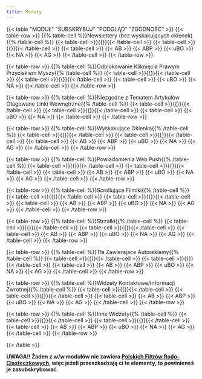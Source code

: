 ```yaml
---
title: Moduły
---
```

{{< table "MODUŁ" "SUBSKRYBUJ" "PODGLĄD" "ZGODNOŚĆ" >}}
  {{< table-row >}}
    {{% table-cell %}}Newslettery (bez wyskakujących okienek){{% /table-cell %}}
    {{< table-cell >}}{{<abp-subscribe location="https://raw.githubusercontent.com/PolishFiltersTeam/PolishAnnoyanceFilters/master/PAF_newsletters.txt" title="PFEI - Newslettery (bez wyskakujących okienek)">}}{{< /table-cell >}}
    {{< table-cell >}}{{<preview location="https://raw.githubusercontent.com/PolishFiltersTeam/PolishAnnoyanceFilters/master/PAF_newsletters.txt">}}{{< /table-cell >}}
    {{< table-cell >}}
      {{< AB >}}
      {{< ABP >}}
      {{< uBO >}}
      {{< NA >}}
      {{< AG >}}
    {{< /table-cell >}}
  {{< /table-row >}}

  {{< table-row >}}
    {{% table-cell %}}Odblokowanie Kliknięcia Prawym Przyciskiem Myszy{{% /table-cell %}}
    {{< table-cell >}}{{<ubo-subscribe location="https://raw.githubusercontent.com/PolishFiltersTeam/PolishAnnoyanceFilters/master/PAF_unlocking_right_click.txt" title="PFEI - Odblokowanie Kliknięcia Prawym Przyciskiem Myszy">}}{{< /table-cell >}}
    {{< table-cell >}}{{<preview location="https://raw.githubusercontent.com/PolishFiltersTeam/PolishAnnoyanceFilters/master/PAF_unlocking_right_click.txt">}}{{< /table-cell >}}
    {{< table-cell >}}
      {{< uBO >}}
      {{< NA >}}
    {{< /table-cell >}}
  {{< /table-row >}}

  {{< table-row >}}
    {{% table-cell %}}Niezgodne z Tematem Artykułów Otagowane Linki Wewnętrzne{{% /table-cell %}}
    {{< table-cell >}}{{<ubo-subscribe location="https://raw.githubusercontent.com/PolishFiltersTeam/PolishAnnoyanceFilters/master/PAF_tagged_internal_links.txt" title="PFEI - Niezgodne z Tematem Artykułów Otagowane Linki Wewnętrzne">}}{{< /table-cell >}}
    {{< table-cell >}}{{<preview location="https://raw.githubusercontent.com/PolishFiltersTeam/PolishAnnoyanceFilters/master/PAF_tagged_internal_links.txt">}}{{< /table-cell >}}
    {{< table-cell >}}
      {{< uBO >}}
      {{< NA >}}
    {{< /table-cell >}}
  {{< /table-row >}}

  {{< table-row >}}
    {{% table-cell %}}Wyskakujące Okienka{{% /table-cell %}}
    {{< table-cell >}}{{<ubo-subscribe location="https://raw.githubusercontent.com/PolishFiltersTeam/PolishAnnoyanceFilters/master/PAF_pop-ups.txt" title="PFEI - Wyskakujące Okienka">}}{{< /table-cell >}}
    {{< table-cell >}}{{<preview location="https://raw.githubusercontent.com/PolishFiltersTeam/PolishAnnoyanceFilters/master/PAF_pop-ups.txt">}}{{< /table-cell >}}
    {{< table-cell >}}
      {{< AB >}}
      {{< ABP >}}
      {{< uBO >}}
      {{< NA >}}
      {{< AG >}}
    {{< /table-cell >}}
  {{< /table-row >}}

  {{< table-row >}}
    {{% table-cell %}}Powiadomienia Web Push{{% /table-cell %}}
    {{< table-cell >}}{{<abp-subscribe location="https://raw.githubusercontent.com/PolishFiltersTeam/PolishAnnoyanceFilters/master/PAF_push.txt" title="PFEI - Powiadomienia Web Push">}}{{< /table-cell >}}
    {{< table-cell >}}{{<preview location="https://raw.githubusercontent.com/PolishFiltersTeam/PolishAnnoyanceFilters/master/PAF_push.txt">}}{{< /table-cell >}}
    {{< table-cell >}}
      {{< AB >}}
      {{< ABP >}}
      {{< uBO >}}
      {{< NA >}}
      {{< AG >}}
    {{< /table-cell >}}
  {{< /table-row >}}

  {{< table-row >}}
    {{% table-cell %}}Scrollujące Filmiki{{% /table-cell %}}
    {{< table-cell >}}{{<abp-subscribe location="https://raw.githubusercontent.com/PolishFiltersTeam/PolishAnnoyanceFilters/master/PAF_scrolling_videos.txt" title="PFEI - Scrollujące Filmiki">}}{{< /table-cell >}}
    {{< table-cell >}}{{<preview location="https://raw.githubusercontent.com/PolishFiltersTeam/PolishAnnoyanceFilters/master/PAF_scrolling_videos.txt">}}{{< /table-cell >}}
    {{< table-cell >}}
      {{< AB >}}
      {{< ABP >}}
      {{< uBO >}}
      {{< NA >}}
      {{< AG >}}
    {{< /table-cell >}}
  {{< /table-row >}}

  {{< table-row >}}
    {{% table-cell %}}Strzałki{{% /table-cell %}}
    {{< table-cell >}}{{<abp-subscribe location="https://raw.githubusercontent.com/PolishFiltersTeam/PolishAnnoyanceFilters/master/PAF_arrows.txt" title="PFEI - Strzałki">}}{{< /table-cell >}}
    {{< table-cell >}}{{<preview location="https://raw.githubusercontent.com/PolishFiltersTeam/PolishAnnoyanceFilters/master/PAF_arrows.txt">}}{{< /table-cell >}}
    {{< table-cell >}}
      {{< AB >}}
      {{< ABP >}}
      {{< uBO >}}
      {{< NA >}}
      {{< AG >}}
    {{< /table-cell >}}
  {{< /table-row >}}

  {{< table-row >}}
    {{% table-cell %}}Tła Zawierajace Autoreklamy{{% /table-cell %}}
    {{< table-cell >}}{{<abp-subscribe location="https://raw.githubusercontent.com/PolishFiltersTeam/PolishAnnoyanceFilters/master/PAF_backgrounds_self-advertising.txt" title="PFEI - Tła Zawierajace Autoreklamy">}}{{< /table-cell >}}
    {{< table-cell >}}{{<preview location="https://raw.githubusercontent.com/PolishFiltersTeam/PolishAnnoyanceFilters/master/PAF_backgrounds_self-advertising.txt">}}{{< /table-cell >}}
    {{< table-cell >}}
      {{< AB >}}
      {{< ABP >}}
      {{< uBO >}}
      {{< NA >}}
      {{< AG >}}
    {{< /table-cell >}}
  {{< /table-row >}}

  {{< table-row >}}
    {{% table-cell %}}Widżety Kontaktowe/Informacji Zwrotnej{{% /table-cell %}}
    {{< table-cell >}}{{<abp-subscribe location="https://raw.githubusercontent.com/PolishFiltersTeam/PolishAnnoyanceFilters/master/PAF_contact_feedback_widgets.txt" title="PFEI - Widżety Kontaktowe/Informacji Zwrotnej">}}{{< /table-cell >}}
    {{< table-cell >}}{{<preview location="https://raw.githubusercontent.com/PolishFiltersTeam/PolishAnnoyanceFilters/master/PAF_contact_feedback_widgets.txt">}}{{< /table-cell >}}
    {{< table-cell >}}
      {{< AB >}}
      {{< ABP >}}
      {{< uBO >}}
      {{< NA >}}
      {{< AG >}}
    {{< /table-cell >}}
  {{< /table-row >}}

  {{< table-row >}}
    {{% table-cell %}}Inne Widżety{{% /table-cell %}}
    {{< table-cell >}}{{<abp-subscribe location="https://raw.githubusercontent.com/PolishFiltersTeam/PolishAnnoyanceFilters/master/PAF_other_widgets.txt" title="PFEI - Inne Widżety">}}{{< /table-cell >}}
    {{< table-cell >}}{{<preview location="https://raw.githubusercontent.com/PolishFiltersTeam/PolishAnnoyanceFilters/master/PAF_other_widgets.txt">}}{{< /table-cell >}}
    {{< table-cell >}}
      {{< AB >}}
      {{< ABP >}}
      {{< uBO >}}
      {{< NA >}}
      {{< AG >}}
    {{< /table-cell >}}
  {{< /table-row >}}

{{< /table >}}

**UWAGA!! Żaden z w/w modułów nie zawiera [Polskich Filtrów Rodo-Ciasteczkowych](abp:subscribe?location=https%3A%2F%2Fraw.githubusercontent.com%2FMajkiIT%2Fpolish-ads-filter%2Fmaster%2Fcookies_filters%2Fadblock_cookies.txt&amp;title=Polskie%20Filtry%20Rodo-Ciasteczkowe), więc jeżeli przeszkadzają ci te elementy, to powinieneś je zasubskrybować.**
